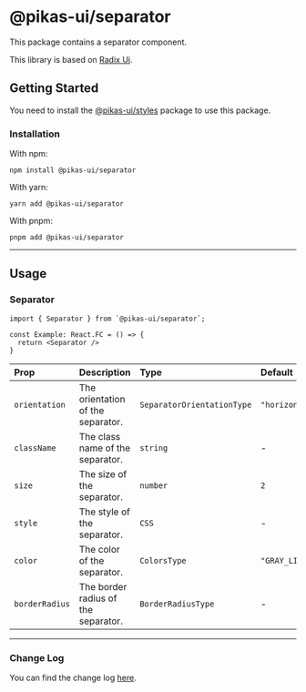 # @pikas-ui/separator

This package contains a separator component.

This library is based on [Radix Ui](https://www.radix-ui.com/).

## Getting Started

You need to install the [@pikas-ui/styles](../styles/README.md) package to use this package.

### Installation

With npm:

```
npm install @pikas-ui/separator
```

With yarn:

```
yarn add @pikas-ui/separator
```

With pnpm:

```
pnpm add @pikas-ui/separator
```

---

## Usage

### Separator
```tsx
import { Separator } from `@pikas-ui/separator`;

const Example: React.FC = () => {
  return <Separator />
}
```

| Prop           | Description                         | Type                       | Default          |
| :------------- | :---------------------------------- | :------------------------- | :--------------- |
| `orientation`  | The orientation of the separator.   | `SeparatorOrientationType` | `"horizontal"`   |
| `className`    | The class name of the separator.    | `string`                   | -                |
| `size`         | The size of the separator.          | `number`                   | `2`              |
| `style`        | The style of the separator.         | `CSS`                      | -                |
| `color`        | The color of the separator.         | `ColorsType`               | `"GRAY_LIGHTER"` |
| `borderRadius` | The border radius of the separator. | `BorderRadiusType`         | -                |


---

### Change Log
You can find the change log [here](CHANGELOG.md).